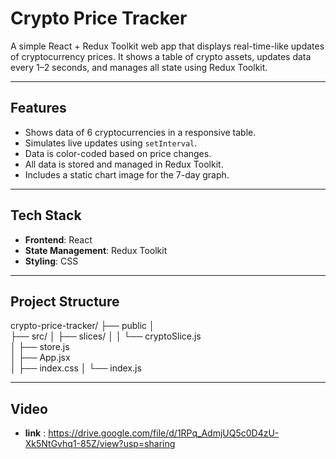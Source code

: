 #  Crypto Price Tracker

A simple React + Redux Toolkit web app that displays real-time-like updates of cryptocurrency prices. It shows a table of crypto assets, updates data every 1–2 seconds, and manages all state using Redux Toolkit.

---

##  Features

- Shows data of 6 cryptocurrencies in a responsive table.
- Simulates live updates using `setInterval`.
- Data is color-coded based on price changes.
- All data is stored and managed in Redux Toolkit.
- Includes a static chart image for the 7-day graph.

---

##  Tech Stack

- **Frontend**: React
- **State Management**: Redux Toolkit
- **Styling**: CSS

---

##  Project Structure

crypto-price-tracker/
├── public
│  
├── src/
│   ├── slices/
│   │   └── cryptoSlice.js    
│   ├── store.js           
│   ├── App.jsx         
│   ├── index.css 
│   └── index.js          

---

## Video

- **link** : https://drive.google.com/file/d/1RPq_AdmjUQ5c0D4zU-Xk5NtGvhq1-85Z/view?usp=sharing
